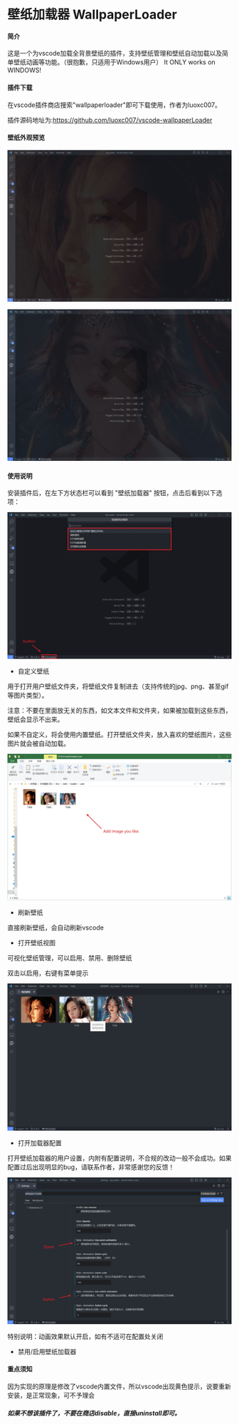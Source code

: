 # 壁纸加载器 WallpaperLoader

#### 简介

这是一个为vscode加载全背景壁纸的插件，支持壁纸管理和壁纸自动加载以及简单壁纸动画等功能。（很抱歉，只适用于Windows用户）
It ONLY works on WINDOWS!



#### 插件下载

在vscode插件商店搜索"wallpaperloader"即可下载使用，作者为luoxc007。

插件源码地址为:https://github.com/luoxc007/vscode-wallpaperLoader



#### 壁纸外观预览

![外观一览](https://raw.githubusercontent.com/luoxc007/vscode-wallpaperLoader/main/media/md_img/apperance.jpg)



![外观一览](https://raw.githubusercontent.com/luoxc007/vscode-wallpaperLoader/main/media/md_img/apperance2.jpg)



#### 使用说明

安装插件后，在左下方状态栏可以看到 "壁纸加载器" 按钮，点击后看到以下选项：

![打开自定义目录](https://raw.githubusercontent.com/luoxc007/vscode-wallpaperLoader/main/media/md_img/open_config.jpg)

- 自定义壁纸

用于打开用户壁纸文件夹，将壁纸文件复制进去（支持传统的jpg、png、甚至gif等图片类型）。

注意：不要在里面放无关的东西，如文本文件和文件夹，如果被加载到这些东西，壁纸会显示不出来。

如果不自定义，将会使用内置壁纸。打开壁纸文件夹，放入喜欢的壁纸图片，这些图片就会被自动加载。

![自定义壁纸](https://raw.githubusercontent.com/luoxc007/vscode-wallpaperLoader/main/media/md_img/user_dir.jpg)

- 刷新壁纸

直接刷新壁纸，会自动刷新vscode

- 打开壁纸视图

可视化壁纸管理，可以启用、禁用、删除壁纸

双击以启用，右键有菜单提示

![打开壁纸视图](https://raw.githubusercontent.com/luoxc007/vscode-wallpaperLoader/main/media/md_img/view_manager.jpg)

- 打开加载器配置

打开壁纸加载器的用户设置，内附有配置说明，不合规的改动一般不会成功。如果配置过后出现明显的bug，请联系作者，非常感谢您的反馈！

![打开加载器配置](https://raw.githubusercontent.com/luoxc007/vscode-wallpaperLoader/main/media/md_img/settings.jpg)

特别说明：动画效果默认开启，如有不适可在配置处关闭

- 禁用/启用壁纸加载器



#### 重点须知

因为实现的原理是修改了vscode内置文件，所以vscode出现黄色提示，说要重新安装，是正常现象，可不予理会

##### 如果不想该插件了，不要在商店disable，直接uninstall即可。




